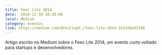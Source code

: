 ```yaml
---
title: Feec Lite 2014
date:  2014-11-10 16:20:00
local: Medium
category: eventos
link: https://medium.com/@thulioph_/feec-lite-2014-252d26ed3708
---
```


Artigo escrito no Medium sobre o Feec Lite 2014, um evento curto voltado para startups e desenvolvedores.
